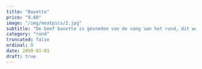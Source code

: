 ```yaml
---
title: "Bavette"
price: "9.60"
image: "/img/meatpics/2.jpg"
subtitle: "De beef bavette is gesneden van de vang van het rund, dit wordt ook wel werkvlees genoemd en dat heeft de naam erg mals te zijn. Het vlees is grover van structuur maar zeer mals en krachtig van smaak."
category: "rund"
truncated: false
ordinal: 0
date: 2050-01-01
draft: true
---
```



